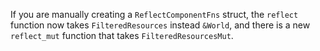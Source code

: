 If you are manually creating a `ReflectComponentFns` struct, the `reflect` function now takes `FilteredResources` instead `&World`, and there is a new `reflect_mut` function that takes `FilteredResourcesMut`.
